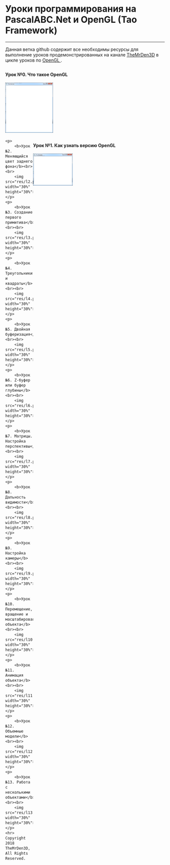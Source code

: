 <!DOCTYPE html>
<html lang="en">

<head>
   <meta charset="utf-8">
</head>    
    
<body>
    <h1>Уроки программирования на PascalABC.Net и OpenGL (Tao Framework) </h1>
    <hr>
    <p>Данная ветка github содержит все необходимы ресурсы для выполнение уроков продемонстрированных на канале <a href="https://www.youtube.com/user/TheMrDen3D">TheMrDen3D</a> в цикле уроков по <a href="https://www.youtube.com/watch?v=8l9sJ2d9lJM&list=PLaHMNOpHDYwoEfnxIRn93AOMTKej-JJ53">OpenGL </a>.</p>
    <div style="float: left">
        <p><b>Урок №0. Что такое OpenGL</b><br><br>
        <img src="res/l0.png" width="30%" height="30%">
        </p>
    </div><div style="float: right">
        <p><b>Урок №1. Как узнать версию OpenGL</b><br><br>
        <img src="res/l1.png" width="30%" height="30%">
        </p>
    </div>
        

    <p>
        <b>Урок №2. Меняющийся цвет заднего фона</b><br><br>
        <img src="res/l2.png" width="30%" height="30%">
    </p>    
    <p>
        <b>Урок №3. Создание первого примитива</b><br><br>
        <img src="res/l3.png" width="30%" height="30%">
    </p>
    <p>
        <b>Урок №4. Треугольники и квадраты</b><br><br>
        <img src="res/l4.png" width="30%" height="30%">
    </p>
    <p>
        <b>Урок №5. Двойная буферизация</b><br><br>
        <img src="res/l5.png" width="30%" height="30%">
    </p>
    <p>
        <b>Урок №6. Z-буфер или буфер глубины</b><br><br>
        <img src="res/l6.png" width="30%" height="30%">
    </p>    
    <p>
        <b>Урок №7. Матрицы. Настройка перспективы</b><br><br>
        <img src="res/l7.png" width="30%" height="30%">
    </p>    
    <p>
        <b>Урок №8. Дальность видимости</b><br><br>
        <img src="res/l8.png" width="30%" height="30%">
    </p>
    <p>
        <b>Урок №9. Настройка камеры</b><br><br>
        <img src="res/l9.png" width="30%" height="30%">
    </p>
    <p>
        <b>Урок №10. Перемещение, вращение и масштабирование объекта</b><br><br>
        <img src="res/l10.png" width="30%" height="30%">
    </p>
    <p>
        <b>Урок №11. Анимация объекта</b><br><br>
        <img src="res/l11.png" width="30%" height="30%">
    </p>
    <p>
        <b>Урок №12. Объемные модели</b><br><br>
        <img src="res/l12.png" width="30%" height="30%">
    </p>
    <p>
        <b>Урок №13. Работа с несколькими объектами</b><br><br>
        <img src="res/l13.png" width="30%" height="30%">
    </p>
    <hr>
    Copyright 2018 TheMrDen3D, All Rights Reserved.
</body>    

</html>
